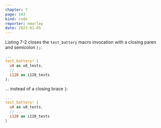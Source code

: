 ```yaml
---
chapter: 7
page: 103
kind: code
reporter: nmarley
date: 2023-01-05
---
```


Listing 7-2 closes the `test_battery` macro invocation with a closing paren and semicolon `);`:

```rust
...
test_battery! {
  u8 as u8_tests,
  // ...
  i128 as i128_tests
);
```

... instead of a closing brace `}`:

```rust
...
test_battery! {
  u8 as u8_tests,
  // ...
  i128 as i128_tests
}
```

